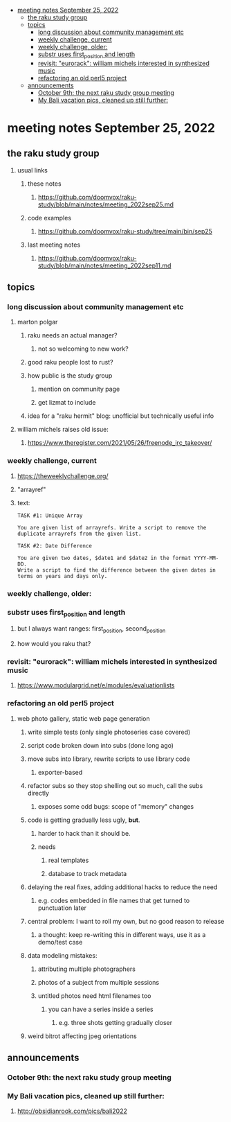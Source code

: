 - [meeting notes September 25, 2022](#org1bb3c2f)
  - [the raku study group](#orgd0a66ba)
  - [topics](#org16a09b6)
    - [long discussion about community management etc](#orgf80ca54)
    - [weekly challenge, current](#org58cf87f)
    - [weekly challenge, older:](#org425a0c5)
    - [substr uses first<sub>position</sub> and length](#org65311de)
    - [revisit: "eurorack": william michels interested in synthesized music](#org1461a42)
    - [refactoring an old perl5 project](#orgfeb1b58)
  - [announcements](#orge4850af)
    - [October 9th: the next raku study group meeting](#orgb43b4f7)
    - [My Bali vacation pics, cleaned up still further:](#org173a127)


<a id="org1bb3c2f"></a>

# meeting notes September 25, 2022


<a id="orgd0a66ba"></a>

## the raku study group

1.  usual links

    1.  these notes
    
        1.  <https://github.com/doomvox/raku-study/blob/main/notes/meeting_2022sep25.md>
    
    2.  code examples
    
        1.  <https://github.com/doomvox/raku-study/tree/main/bin/sep25>
    
    3.  last meeting notes
    
        1.  <https://github.com/doomvox/raku-study/blob/main/notes/meeting_2022sep11.md>


<a id="org16a09b6"></a>

## topics


<a id="orgf80ca54"></a>

### long discussion about community management etc

1.  marton polgar

    1.  raku needs an actual manager?
    
        1.  not so welcoming to new work?
    
    2.  good raku people lost to rust?
    
    3.  how public is the study group
    
        1.  mention on community page
        
        2.  get lizmat to include
    
    4.  idea for a "raku hermit" blog: unofficial but technically useful info

2.  william michels raises old issue:

    1.  <https://www.theregister.com/2021/05/26/freenode_irc_takeover/>


<a id="org58cf87f"></a>

### weekly challenge, current

1.  <https://theweeklychallenge.org/>

2.  "arrayref"

3.  text:

    ```text
    TASK #1: Unique Array
    
    You are given list of arrayrefs. Write a script to remove the duplicate arrayrefs from the given list.
    
    TASK #2: Date Difference
    
    You are given two dates, $date1 and $date2 in the format YYYY-MM-DD. 
    Write a script to find the difference between the given dates in terms on years and days only.
    ```


<a id="org425a0c5"></a>

### weekly challenge, older:


<a id="org65311de"></a>

### substr uses first<sub>position</sub> and length

1.  but I always want ranges: first<sub>position</sub>, second<sub>position</sub>

2.  how would you raku that?


<a id="org1461a42"></a>

### revisit: "eurorack": william michels interested in synthesized music

1.  <https://www.modulargrid.net/e/modules/evaluationlists>


<a id="orgfeb1b58"></a>

### refactoring an old perl5 project

1.  web photo gallery, static web page generation

    1.  write simple tests (only single photoseries case covered)
    
    2.  script code broken down into subs (done long ago)
    
    3.  move subs into library, rewrite scripts to use library code
    
        1.  exporter-based
    
    4.  refactor subs so they stop shelling out so much, call the subs directly
    
        1.  exposes some odd bugs: scope of "memory" changes
    
    5.  code is getting gradually less ugly, **but**.
    
        1.  harder to hack than it should be.
        
        2.  needs
        
            1.  real templates
            
            2.  database to track metadata
    
    6.  delaying the real fixes, adding additional hacks to reduce the need
    
        1.  e.g. codes embedded in file names that get turned to punctuation later
    
    7.  central problem: I want to roll my own, but no good reason to release
    
        1.  a thought: keep re-writing this in different ways, use it as a demo/test case
    
    8.  data modeling mistakes:
    
        1.  attributing multiple photographers
        
        2.  photos of a subject from multiple sessions
        
        3.  untitled photos need html filenames too
        
            1.  you can have a series inside a series
            
                1.  e.g. three shots getting gradually closer
    
    9.  weird bitrot affecting jpeg orientations


<a id="orge4850af"></a>

## announcements


<a id="orgb43b4f7"></a>

### October 9th: the next raku study group meeting


<a id="org173a127"></a>

### My Bali vacation pics, cleaned up still further:

1.  <http://obsidianrook.com/pics/bali2022>

